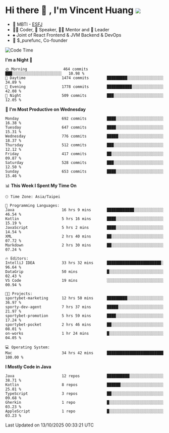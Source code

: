 # Hi there 👋 , I'm Vincent Huang ![](https://komarev.com/ghpvc/?username=Jian-Min-Huang)
- 👀 MBTI - [ESFJ](https://www.16personalities.com/esfj-personality)
- 👨‍💻 Coder, 🎤 Speaker, 👨‍🏫 Mentor and 🚀 Leader
- ♠️ Joint of React Frontend & JVM Backend & DevOps
- 💼 $_purefunc, Co-founder

<!--START_SECTION:waka-->
![Code Time](http://img.shields.io/badge/Code%20Time-6%2C063%20hrs%204%20mins-blue)

**I'm a Night 🦉** 

```text
🌞 Morning                464 commits         ███░░░░░░░░░░░░░░░░░░░░░░   10.98 % 
🌆 Daytime                1474 commits        █████████░░░░░░░░░░░░░░░░   34.89 % 
🌃 Evening                1778 commits        ███████████░░░░░░░░░░░░░░   42.08 % 
🌙 Night                  509 commits         ███░░░░░░░░░░░░░░░░░░░░░░   12.05 % 
```
📅 **I'm Most Productive on Wednesday** 

```text
Monday                   692 commits         ████░░░░░░░░░░░░░░░░░░░░░   16.38 % 
Tuesday                  647 commits         ████░░░░░░░░░░░░░░░░░░░░░   15.31 % 
Wednesday                776 commits         █████░░░░░░░░░░░░░░░░░░░░   18.37 % 
Thursday                 512 commits         ███░░░░░░░░░░░░░░░░░░░░░░   12.12 % 
Friday                   417 commits         ██░░░░░░░░░░░░░░░░░░░░░░░   09.87 % 
Saturday                 528 commits         ███░░░░░░░░░░░░░░░░░░░░░░   12.50 % 
Sunday                   653 commits         ████░░░░░░░░░░░░░░░░░░░░░   15.46 % 
```


📊 **This Week I Spent My Time On** 

```text
🕑︎ Time Zone: Asia/Taipei

💬 Programming Languages: 
Java                     16 hrs 9 mins       ████████████░░░░░░░░░░░░░   46.54 % 
Kotlin                   5 hrs 16 mins       ████░░░░░░░░░░░░░░░░░░░░░   15.19 % 
JavaScript               5 hrs 2 mins        ████░░░░░░░░░░░░░░░░░░░░░   14.54 % 
XML                      2 hrs 40 mins       ██░░░░░░░░░░░░░░░░░░░░░░░   07.72 % 
Markdown                 2 hrs 30 mins       ██░░░░░░░░░░░░░░░░░░░░░░░   07.24 % 

🔥 Editors: 
IntelliJ IDEA            33 hrs 32 mins      ████████████████████████░   96.64 % 
DataGrip                 50 mins             █░░░░░░░░░░░░░░░░░░░░░░░░   02.43 % 
VS Code                  19 mins             ░░░░░░░░░░░░░░░░░░░░░░░░░   00.94 % 

🐱‍💻 Projects: 
sportybet-marketing      12 hrs 50 mins      █████████░░░░░░░░░░░░░░░░   36.97 % 
sporty-dev-agent         7 hrs 37 mins       █████░░░░░░░░░░░░░░░░░░░░   21.97 % 
sportybet-promotion      5 hrs 59 mins       ████░░░░░░░░░░░░░░░░░░░░░   17.24 % 
sportybet-pocket         2 hrs 46 mins       ██░░░░░░░░░░░░░░░░░░░░░░░   08.01 % 
on-works                 1 hr 24 mins        █░░░░░░░░░░░░░░░░░░░░░░░░   04.05 % 

💻 Operating System: 
Mac                      34 hrs 42 mins      █████████████████████████   100.00 % 
```

**I Mostly Code in Java** 

```text
Java                     12 repos            ██████████░░░░░░░░░░░░░░░   38.71 % 
Kotlin                   8 repos             ██████░░░░░░░░░░░░░░░░░░░   25.81 % 
TypeScript               3 repos             ██░░░░░░░░░░░░░░░░░░░░░░░   09.68 % 
Gherkin                  1 repo              █░░░░░░░░░░░░░░░░░░░░░░░░   03.23 % 
AppleScript              1 repo              █░░░░░░░░░░░░░░░░░░░░░░░░   03.23 % 
```




 Last Updated on 13/10/2025 00:33:21 UTC
<!--END_SECTION:waka-->
